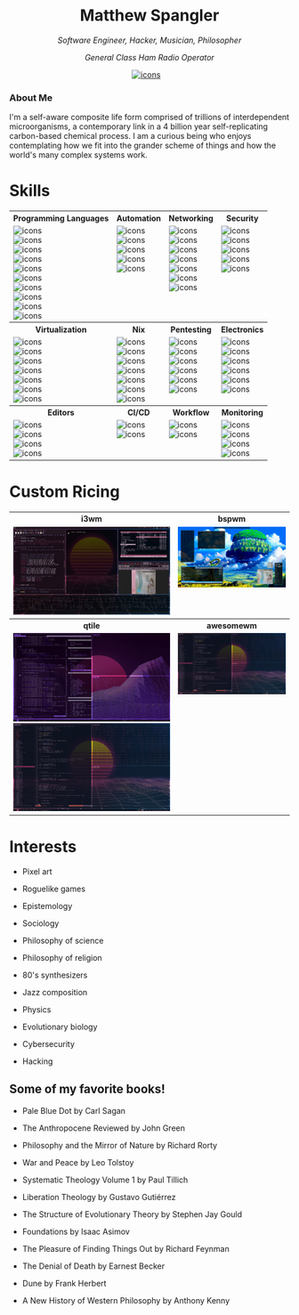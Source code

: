  

<body>
  <div class="c1">
    <div align="center">
      <h1>Matthew Spangler</h1><em>Software Engineer, Hacker, Musician, Philosopher</em>
      <p><em>General Class Ham Radio Operator</em></p>
      <div>
        <a href="https://www.linkedin.com/in/mattspangler-tech/"><img height="30" src="https://skillicons.dev/icons?i=linkedin" alt="icons"></a> &nbsp;&nbsp;
      </div>
    </div>
  </div>
  <div>
    <h3>About Me</h3>
    <p>I'm a self-aware composite life form comprised of trillions of interdependent microorganisms, a contemporary link in a 4 billion year self-replicating carbon-based chemical process. I am a curious being who enjoys contemplating how we fit into the grander scheme of things and how the world's many complex systems work.</p>
  </div>
  <h1>Skills</h1>
    <table>
      <tr>
        <th>Programming Languages</th>
        <th>Automation</th>
        <th>Networking</th>
        <th>Security</th>
      </tr>
      <tr>
        <td valign="top">
          <div><img title="C" height="25" src="https://img.shields.io/badge/c-%2300599C.svg?style=for-the-badge&amp;logo=C&amp;logoColor=white" alt="icons"></div>
          <div><img title="C++" height="25" src="https://img.shields.io/badge/c++-%2300599C.svg?style=for-the-badge&amp;logo=c%2B%2B&amp;logoColor=white" alt="icons"></div>
          <div><img title="C#" height="25" src="https://img.shields.io/badge/c%23-%23239120.svg?style=for-the-badge&amp;logo=c-sharp&amp;logoColor=white" alt="icons"></div>
          <div><img title="Rust" height="25" src="https://img.shields.io/badge/rust-%23000000.svg?style=for-the-badge&amp;logo=rust&amp;logoColor=white" alt="icons"></div>
          <div><img title="Python" height="25" src="https://img.shields.io/badge/python-3670A0?style=for-the-badge&amp;logo=python&amp;logoColor=ffdd54" alt="icons"></div>
          <div><img title="Elisp" height="25" src="https://img.shields.io/badge/Elisp-%237F5AB6.svg?&amp;style=for-the-badge&amp;logo=gnu-emacs&amp;logoColor=white" alt="icons"></div>
          <div><img title="Bash" height="25" src="https://img.shields.io/badge/Bash-%23121011.svg?style=for-the-badge&amp;logo=gnu-bash&amp;logoColor=white" alt="icons"></div>
          <div><img title="Javascript" height="25" src="https://img.shields.io/badge/javascript-%23323330.svg?style=for-the-badge&amp;logo=javascript&amp;logoColor=%23F7DF1E" alt="icons"></div>
          <div><img title="HTML5" height="25" src="https://img.shields.io/badge/html5-%23E34F26.svg?style=for-the-badge&amp;logo=html5&amp;logoColor=white" alt="icons"></div>
          <div><img title="CSS" height="25" src="https://img.shields.io/badge/css3-%231572B6.svg?style=for-the-badge&amp;logo=css3&amp;logoColor=white" alt="icons"></div>
        </td>
        <td valign="top">
          <div><img title="HTML5" height="25" src="https://img.shields.io/badge/robotframework-%43B02A?style=for-the-badge&amp;logo=robotframework&amp;logoColor=white&amp;color=00c0b5" alt="icons"></div>
          <div><img title="HTML5" height="25" src="https://img.shields.io/badge/-selenium-%43B02A?style=for-the-badge&amp;logo=selenium&amp;logoColor=white" alt="icons"></div>
          <div><img title="HTML5" height="25" src="https://img.shields.io/badge/ansible-%43B02A?style=for-the-badge&amp;logo=ansible&amp;logoColor=white&amp;color=black" alt="icons"></div>
          <div><img title="HTML5" height="25" src="https://img.shields.io/badge/OpenCV-%43B02A?style=for-the-badge&amp;logo=OpenCV&amp;logoColor=lightgreen&amp;color=blue" alt="icons"></div>
          <div><img title="HTML5" height="25" src="https://img.shields.io/badge/pandas-%43B02A?style=for-the-badge&amp;logo=pandas&amp;logoColor=white&amp;color=darkblue" alt="icons"></div>
        </td>
        <td valign="top">
          <div><img title="HTML5" height="25" src="https://img.shields.io/badge/cisco_ios_xe%2Fxr%2Fnxos-%43B02A?style=for-the-badge&amp;logo=cisco&amp;logoColor=white&amp;color=blue" alt="icons"></div>
          <div><img title="HTML5" height="25" src="https://img.shields.io/badge/mikrotik_routeros-%43B02A?style=for-the-badge&amp;i&amp;logoColor=white&amp;color=cyan" alt="icons"></div>
          <div><img title="HTML5" height="25" src="https://img.shields.io/badge/ubiquiti_unifi_os-%43B02A?style=for-the-badge&amp;logo=ubiquiti&amp;logoColor=white&amp;color=darkblue" alt="icons"></div>
          <div><img title="HTML5" height="25" src="https://img.shields.io/badge/edgerouter_edge_os-%43B02A?style=for-the-badge&amp;logoColor=white&amp;color=black" alt="icons"></div>
          <div><img title="HTML5" height="25" src="https://img.shields.io/badge/pfsense-%43B02A?style=for-the-badge&amp;logo=pfsense&amp;logoColor=white&amp;color=212121" alt="icons"></div>
          <div><img title="HTML5" height="25" src="https://img.shields.io/badge/opnsense-%43B02A?style=for-the-badge&amp;logo=opnsense&amp;logoColor=white&amp;color=D94F00" alt="icons"></div>
          <div><img title="HTML5" height="25" src="https://img.shields.io/badge/openwrt-%43B02A?style=for-the-badge&amp;logo=openwrt&amp;logoColor=white&amp;color=00B5E2" alt="icons"></div>
        </td>
        <td valign="top">
          <div><img title="HTML5" height="25" src="https://img.shields.io/badge/qubes_os-%43B02A?style=for-the-badge&amp;logo=qubesos&amp;logoColor=white&amp;color=00B5E2" alt="icons"></div>
          <div><img title="HTML5" height="25" src="https://img.shields.io/badge/coreboot-%43B02A?style=for-the-badge&amp;logo=coreboot&amp;logoColor=white&amp;color=grey" alt="icons"></div>
          <div><img title="HTML5" height="25" src="https://img.shields.io/badge/gnupg-%43B02A?style=for-the-badge&amp;logo=gnuprivacyguard&amp;logoColor=white&amp;color=0093DD" alt="icons"></div>
          <div><img title="HTML5" height="25" src="https://img.shields.io/badge/yubikeys-%43B02A?style=for-the-badge&amp;logo=yubico&amp;logoColor=white&amp;color=84BD00" alt="icons"></div>
          <div><img title="HTML5" height="25" src="https://img.shields.io/badge/selinux-%43B02A?style=for-the-badge&amp;logo=selinux&amp;logoColor=white&amp;color=FCC624" alt="icons"></div>
        </td>
      </tr>
      <tr>
        <th>Virtualization</th>
        <th>Nix</th>
        <th>Pentesting</th>
        <th>Electronics</th>
      </tr>
      <tr>
        <td valign="top">
          <div><img title="HTML5" height="25" src="https://img.shields.io/badge/proxmox-%43B02A?style=for-the-badge&amp;logo=proxmox&amp;logoColor=white&amp;color=E57000" alt="icons"></div>
          <div><img title="HTML5" height="25" src="https://img.shields.io/badge/kubernetes-%43B02A?style=for-the-badge&amp;logo=kubernetes&amp;logoColor=white&amp;color=326CE5" alt="icons"></div>
          <div><img title="HTML5" height="25" src="https://img.shields.io/badge/xenserver-%43B02A?style=for-the-badge&amp;logo=xenserver&amp;logoColor=white&amp;color=000000" alt="icons"></div>
          <div><img title="HTML5" height="25" src="https://img.shields.io/badge/docker-%43B02A?style=for-the-badge&amp;logo=docker&amp;logoColor=white&amp;color=2496ED" alt="icons"></div>
          <div><img title="HTML5" height="25" src="https://img.shields.io/badge/podman-%43B02A?style=for-the-badge&amp;logo=podman&amp;logoColor=white&amp;color=892CA0" alt="icons"></div>
          <div><img title="HTML5" height="25" src="https://img.shields.io/badge/kvm-%43B02A?style=for-the-badge&amp;logo=kvm&amp;logoColor=white&amp;color=FF6600" alt="icons"></div>
          <div><img title="HTML5" height="25" src="https://img.shields.io/badge/vagrant-%43B02A?style=for-the-badge&amp;logo=vagrant&amp;logoColor=white&amp;color=1868F2" alt="icons"></div>
        </td>
        <td valign="top">
          <div><img title="HTML5" height="25" src="https://img.shields.io/badge/NixOS-%230E5C6E?style=for-the-badge&logo=nixos&logoColor=white" alt="icons"></div>         
          <div><img title="HTML5" height="25" src="https://img.shields.io/badge/debian-%43B02A?style=for-the-badge&amp;logo=debian&amp;logoColor=white&amp;color=A81D33" alt="icons"></div>
          <div><img title="HTML5" height="25" src="https://img.shields.io/badge/arch_linux-%43B02A?style=for-the-badge&amp;logo=archlinux&amp;logoColor=white&amp;color=1793D1" alt="icons"></div>
          <div><img title="HTML5" height="25" src="https://img.shields.io/badge/Red%20Hat%20Enterprise%20Linux-%43B02A?style=for-the-badge&amp;logo=redhat&amp;logoColor=white&amp;color=EE0000" alt="icons"></div>
          <div><img title="HTML5" height="25" src="https://img.shields.io/badge/opensuse-%43B02A?style=for-the-badge&amp;logo=opensuse&amp;logoColor=white&amp;color=73BA25" alt="icons"></div>
          <div><img title="HTML5" height="25" src="https://img.shields.io/badge/freebsd-%43B02A?style=for-the-badge&amp;logo=freebsd&amp;logoColor=white&amp;color=AB2B28" alt="icons"></div>
          <div><img title="HTML5" height="25" src="https://img.shields.io/badge/flatpak-%43B02A?style=for-the-badge&amp;logo=flatpak&amp;logoColor=white&amp;color=1793D1" alt="icons"></div>
        </td>
        <td valign="top">
          <div>
              <img title="HTML5" height="25" src="https://img.shields.io/badge/metasploit-%43B02A?style=for-the-badge&amp;logo=metasploit&amp;logoColor=white&amp;color=ED1C24" alt="icons">
          </div>
          <div>
            <img title="HTML5" height="25" src="https://img.shields.io/badge/nmap-%43B02A?style=for-the-badge&amp;logo=nmap&amp;logoColor=white&amp;color=E1672D" alt="icons">
          </div>
          <div>
            <img title="HTML5" height="25" src="https://img.shields.io/badge/wireshark-%43B02A?style=for-the-badge&amp;logo=wireshark&amp;logoColor=white&amp;color=1679A7" alt="icons">
          </div>
          <div>
            <img title="HTML5" height="25" src="https://img.shields.io/badge/ettercap-%43B02A?style=for-the-badge&amp;logo=ettercap&amp;logoColor=white&amp;color=000000" alt="icons">
          </div>
          <div>
            <img title="HTML5" height="25" src="https://img.shields.io/badge/aircrack_ng-%43B02A?style=for-the-badge&amp;logo=aircrack-ng&amp;logoColor=white&amp;color=1679A7" alt="icons">
          </div>
          <div>
            <img title="HTML5" height="25" src="https://img.shields.io/badge/badusb-%43B02A?style=for-the-badge&amp;logo=badusb&amp;logoColor=white&amp;color=000000" alt="icons">
          </div>
        </td>
        <td valign="top">
          <div>
          <img title="HTML5" height="25" src="https://img.shields.io/badge/arduino-%43B02A?style=for-the-badge&amp;logo=arduino&amp;logoColor=white&amp;color=00979D" alt="icons">
          </div>
          <div>
          <img title="HTML5" height="25" src="https://img.shields.io/badge/raspberry_pi-%43B02A?style=for-the-badge&amp;logo=raspberrypi&amp;logoColor=white&amp;color=C51A4A" alt="icons">
          </div>
          <div>
            <img title="HTML5" height="25" src="https://img.shields.io/badge/z80-%43B02A?style=for-the-badge&amp;logo=Z80&amp;logoColor=white&amp;color=000000" alt="icons">
          </div>
            <div>
                <img title="HTML5" height="25" src="https://img.shields.io/badge/microchip_pickit_4-%43B02A?style=for-the-badge&amp;logo=microchip&amp;logoColor=white&amp;color=F80000" alt="icons">
                </div>
         <div> 
          <img title="HTML5" height="25" src="https://img.shields.io/badge/flipper_zero-%43B02A?style=for-the-badge&amp;logo=flipperzero&amp;logoColor=white&amp;color=FF6600" alt="icons">
                </div>
         <div>
                        <img title="HTML5" height="25" src="https://img.shields.io/badge/hackrf-%43B02A?style=for-the-badge&amp;logo=hackrf&amp;logoColor=white&amp;color=000000" alt="icons">
                </div>
        </td>
      </tr>
      <tr>
        <th>Editors</th>
        <th>CI/CD</th>
        <th>Workflow</th>
        <th>Monitoring</th>
      </tr>
      <tr>
        <td valign="top">
            <div>
                <img title="HTML5" height="25" src="https://img.shields.io/badge/emacs-%43B02A?style=for-the-badge&amp;logo=gnuemacs&amp;logoColor=white&amp;color=7F5AB6" alt="icons">
            </div>
          <div>
                <img title="HTML5" height="25" src="https://img.shields.io/badge/visual_studio_code-%43B02A?style=for-the-badge&amp;logo=visualstudiocode&amp;logoColor=white&amp;color=007ACC" alt="icons">
          </div>
          <div>
                <img title="HTML5" height="25" src="https://img.shields.io/badge/vim-%43B02A?style=for-the-badge&amp;logo=vim&amp;logoColor=white&amp;color=019733" alt="icons">
            </div>
          <div>
            <img title="HTML5" height="25" src="https://img.shields.io/badge/godot-%43B02A?style=for-the-badge&amp;logo=godotengine&amp;logoColor=white&amp;color=478CBF" alt="icons">
          </div>
        </td>
        <td valign="top">
          <div>
            <img title="HTML5" height="25" src="https://img.shields.io/badge/jenkins-%43B02A?style=for-the-badge&amp;logo=jenkins&amp;logoColor=white&amp;color=D24939" alt="icons">
          </div>
          <div>
            <img title="HTML5" height="25" src="https://img.shields.io/badge/gitlab-%43B02A?style=for-the-badge&amp;logo=gitlab&amp;logoColor=white&amp;color=FCA121" alt="icons">
          </div>
        </td>
        <td valign="top">
          <div>
            <img title="HTML5" height="25" src="https://img.shields.io/badge/jira-%43B02A?style=for-the-badge&amp;logo=jira&amp;logoColor=white&amp;color=0052CC" alt="icons">
          </div>
          <div>
            <img title="HTML5" height="25" src="https://img.shields.io/badge/org_mode-%43B02A?style=for-the-badge&amp;logo=orgmode&amp;logoColor=white&amp;color=77AA99" alt="icons">
          </div>
        </td>
        <td valign="top">
          <div>
            <img title="HTML5" height="25" src="https://img.shields.io/badge/grafana-%43B02A?style=for-the-badge&amp;logo=grafana&amp;logoColor=white&amp;color=F46800" alt="icons">
          </div>
          <div>
            <img title="HTML5" height="25" src="https://img.shields.io/badge/zabbix-%43B02A?style=for-the-badge&amp;logo=zabbix&amp;logoColor=white&amp;color=FF0000" alt="icons">
          </div>
          <div>
            <img title="HTML5" height="25" src="https://img.shields.io/badge/snort-%43B02A?style=for-the-badge&amp;logo=snort&amp;logoColor=white&amp;color=1A1A1A" alt="icons">
          </div>
          <div>
            <img title="HTML5" height="25" src="https://img.shields.io/badge/tripwire-%43B02A?style=for-the-badge&amp;logo=tripwire&amp;logoColor=white&amp;color=999999" alt="icons">
          </div>
        </td>
      </tr>
    </table>
  <h1>Custom Ricing</h1>
    <table>
      <tr>
        <th>i3wm</th>
        <th>bspwm</th>
      </tr>
      <tr>
        <td valign="top"><img title="HTML5" width="512" src="https://raw.githubusercontent.com/matthewspangler/i3wm-retrowave-dotfiles/master/screenshot.jpg" alt="icons"></td>
        <td valign="top"><img title="HTML5" width="512" src="https://raw.githubusercontent.com/matthewspangler/bspwm-laputa-dotfiles/master/screenshot.png" alt="icons"></td>
      </tr>
      <tr>
        <th>qtile</th>
        <th>awesomewm</th>
      </tr>
      <tr>
        <td valign="top"><img title="HTML5" width="512" src="https://raw.githubusercontent.com/matthewspangler/dotfiles/qtile/screenshot2.png" alt="icons"> <img title="HTML5" width="512" src="https://raw.githubusercontent.com/matthewspangler/dotfiles/qtile/screenshot.png" alt="icons"></td>
        <td valign="top"><img title="HTML5" width="512" src="https://raw.githubusercontent.com/matthewspangler/dotfiles/awesomewm/screenshot.png" alt="icons"></td>
      </tr>
    </table>
  <h1>Interests</h1>
    <div>
      <ul>
        <li>Pixel art</li>
      </ul>
    </div>
    <div>
      <ul>
        <li>Roguelike games</li>
      </ul>
    </div>
    <div>
      <ul>
        <li>Epistemology</li>
      </ul>
    </div>
     <div>
      <ul>
        <li>Sociology</li>
      </ul>
    </div>
    <div>
      <ul>
        <li>Philosophy of science</li>
      </ul>
    </div>
     <div>
      <ul>
        <li>Philosophy of religion</li>
      </ul>
    </div>
    <div>
      <ul>
        <li>80's synthesizers</li>
      </ul>
    </div>
    <div>
      <ul>
        <li>Jazz composition</li>
      </ul>
    </div>
    <div>
      <ul>
        <li>Physics</li>
      </ul>
    </div>
    <div>
      <ul>
        <li>Evolutionary biology</li>
      </ul>
    </div>
    <div>
      <ul>
        <li>Cybersecurity</li>
      </ul>
    </div>
     <div>
      <ul>
        <li>Hacking</li>
      </ul>
    </div>
    <h2>Some of my favorite books!</h2>
    <div>
      <ul>
        <li>Pale Blue Dot by Carl Sagan</li>
      </ul>
    </div>
    <div>
      <ul>
        <li>The Anthropocene Reviewed by John Green</li>
      </ul>
    </div>
     <div>
      <ul>
        <li>Philosophy and the Mirror of Nature by Richard Rorty</li>
      </ul>
    </div>
     <div>
      <ul>
        <li>War and Peace by Leo Tolstoy</li>
      </ul>
    </div>
    <div>
      <ul>
        <li>Systematic Theology Volume 1 by Paul Tillich</li>
      </ul>
    </div>
    <div>
      <ul>
        <li>Liberation Theology by Gustavo Gutiérrez</li>
      </ul>
    </div>
     <div>
      <ul>
        <li>The Structure of Evolutionary Theory by Stephen Jay Gould</li>
      </ul>
    </div>
    <div>
      <ul>
        <li>Foundations by Isaac Asimov</li>
      </ul>
    </div>
    <div>
      <ul>
        <li>The Pleasure of Finding Things Out by Richard Feynman</li>
      </ul>
    </div>
    <div>
      <ul>
        <li>The Denial of Death by Earnest Becker</li>
      </ul>
    </div>
    <div>
      <ul>
        <li>Dune by Frank Herbert</li>
      </ul>
    </div>
    <div>
      <ul>
        <li>A New History of Western Philosophy by Anthony Kenny</li>
      </ul>
    </div>
</body>
</html>
